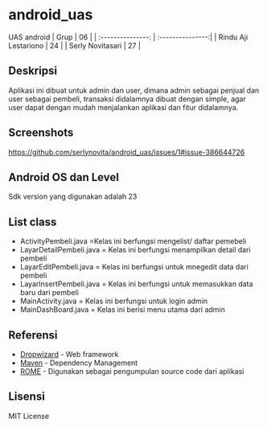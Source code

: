 # android_uas
UAS android
| Grup | 06 |
| :---------------: | :---------------:|
| Rindu Aji Lestariono | 24 |
| Serly Novitasari | 27 |
## Deskripsi
Aplikasi ini dibuat untuk admin dan user, dimana admin sebagai penjual dan user sebagai pembeli, transaksi didalamnya dibuat dengan simple,
agar user dapat dengan mudah menjalankan aplikasi dan fitur didalamnya.

## Screenshots
https://github.com/serlynovita/android_uas/issues/1#issue-386644726
## Android OS dan Level
Sdk version yang digunakan adalah 23

## List class
+ ActivityPembeli.java
	=Kelas ini berfungsi mengelist/ daftar pemebeli
+ LayarDetailPembeli.java
	= Kelas ini berfungsi menampilkan detail dari pembeli
+ LayarEditPembeli.java
	= Kelas ini berfungsi untuk mnegedit data dari pembeli
+ LayarInsertPembeli.java
	= Kelas ini berfungsi untuk memasukkan data baru dari pembeli
+ MainActivity.java
	= Kelas ini berfungsi untuk login admin
+ MainDashBoard.java
	= Kelas ini berisi menu utama dari admin

## Referensi
* [Dropwizard](http://www.dropwizard.io/1.0.2/docs/) - Web framework
* [Maven](https://maven.apache.org/) - Dependency Management
* [ROME](https://rometools.github.io/rome/) - Digunakan sebagai pengumpulan source code dari aplikasi

## Lisensi
MIT License 